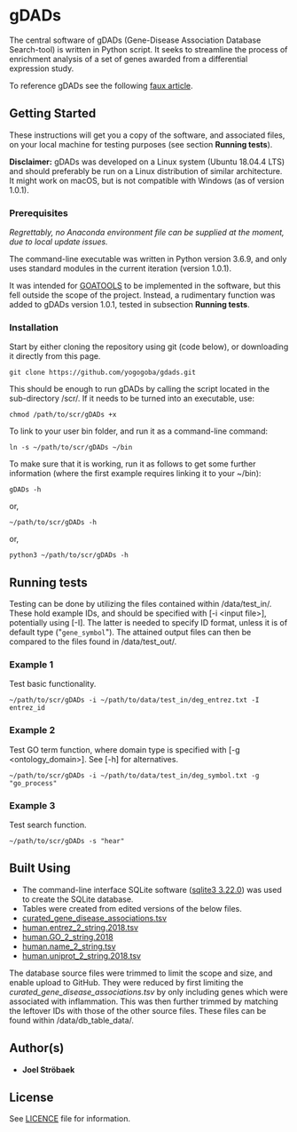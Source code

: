 # gDADs

The central software of gDADs (Gene-Disease Association Database Search-tool) is written in Python script. It seeks to streamline the process of enrichment analysis of a set of genes awarded from a differential expression study.

To reference gDADs see the following [faux article](https://drive.google.com/file/d/1vSNlknpv_gI2ATsc0ZjPhMNF7l0IHvdR/view?usp=sharing).

## Getting Started

These instructions will get you a copy of the software, and associated files, on your local machine for testing purposes (see section **Running tests**).

**Disclaimer:** gDADs was developed on a Linux system (Ubuntu 18.04.4 LTS) and should preferably be run on a Linux distribution of similar architecture. It might work on macOS, but is not compatible with Windows (as of version 1.0.1).

### Prerequisites

*Regrettably, no Anaconda environment file can be supplied at the moment, due to local update issues.*

The command-line executable was written in Python version 3.6.9, and only uses standard modules in the current iteration (version 1.0.1).

It was intended for [GOATOOLS](https://github.com/tanghaibao/goatools) to be implemented in the software, but this fell outside the scope of the project. Instead, a rudimentary function was added to gDADs version 1.0.1, tested in subsection **Running tests**.

### Installation

Start by either cloning the repository using git (code below), or downloading it directly from this page.

```
git clone https://github.com/yogogoba/gdads.git
```

This should be enough to run gDADs by calling the script located in the sub-directory /scr/. If it needs to be turned into an executable, use:

```
chmod /path/to/scr/gDADs +x
```

To link to your user bin folder, and run it as a command-line command:

```
ln -s ~/path/to/scr/gDADs ~/bin
```

To make sure that it is working, run it as follows to get some further information (where the first example requires linking it to your ~/bin):

```
gDADs -h
```

or,

```
~/path/to/scr/gDADs -h
```

or,

```
python3 ~/path/to/scr/gDADs -h
```

## Running tests

Testing can be done by utilizing the files contained within /data/test_in/. These hold example IDs, and should be specified with [-i \<input file\>], potentially using [-I]. The latter is needed to specify ID format, unless it is of default type ("`gene_symbol`"). The attained output files can then be compared to the files found in /data/test_out/.

### Example 1

Test basic functionality.

```
~/path/to/scr/gDADs -i ~/path/to/data/test_in/deg_entrez.txt -I entrez_id
```

### Example 2

Test GO term function, where domain type is specified with [-g \<ontology_domain\>]. See [-h] for alternatives.

```
~/path/to/scr/gDADs -i ~/path/to/data/test_in/deg_symbol.txt -g "go_process"
```

### Example 3

Test search function.

```
~/path/to/scr/gDADs -s "hear"
```

## Built Using

* The command-line interface SQLite software ([sqlite3 3.22.0](https://sqlite.org/cli.html)) was used to create the SQLite database.
 * Tables were created from edited versions of the below files.
  * [curated_gene_disease_associations.tsv](https://www.disgenet.org/downloads)
  * [human.entrez_2_string.2018.tsv](https://string-db.org/mapping_files/entrez/)
  * [human.GO_2_string.2018](https://string-db.org/mapping_files/geneontology/)
  * [human.name_2_string.tsv](https://string-db.org/mapping_files/STRING_display_names/)
  * [human.uniprot_2_string.2018.tsv](https://string-db.org/mapping_files/uniprot/)

The database source files were trimmed to limit the scope and size, and enable upload to GitHub. They were reduced by first limiting the *curated_gene_disease_associations.tsv* by only including genes which were associated with inflammation. This was then further trimmed by matching the leftover IDs with those of the other source files. These files can be found within /data/db_table_data/.

## Author(s)

* **Joel Ströbaek**

## License

See [LICENCE](https://github.com/yogogoba/gdads/blob/master/LICENSE) file for information.
